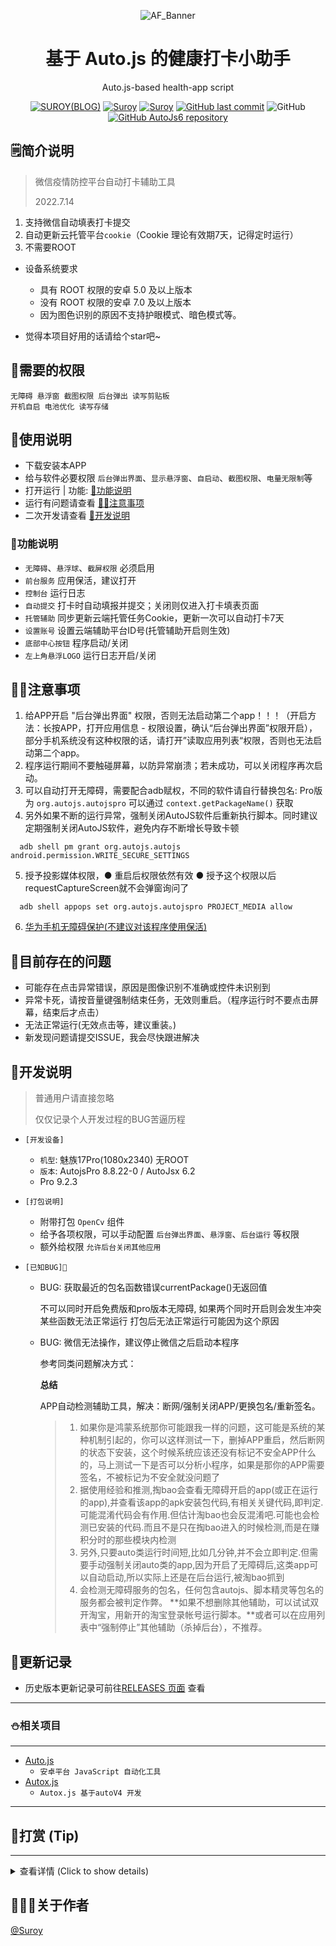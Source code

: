 <!--suppress HtmlDeprecatedAttribute -->

<div align="center">
  <p>
    <img alt="AF_Banner" src="https://suroy.cn/addon/healthApp/image/app_logo.png"/>
  </p>

  <h1>基于 Auto.js 的健康打卡小助手</h1>
  <p>Auto.js-based health-app script</p>

  <p>
    <a href="https://suroy.cn"><img alt="SUROY(BLOG)" src="https://img.shields.io/website?down_message=FLOWER&label=SUROY&up_color=ff69b4&up_message=DREAM&logo=micro:bit&url=https%3A%2F%2Fsuroy.cn"></a>
    <a href="https://github.com/zsuroy"><img alt="Suroy" src="https://img.shields.io/github/languages/top/zsuroy/cdnu_health?style=flat-square"/></a>
    <a href="https://github.com/zsuroy"><img alt="Suroy" src="https://img.shields.io/github/languages/count/zsuroy/cdnu_health?style=flat"/></a>
    <a href="https://github.com/zsuroy"><img alt="GitHub last commit" src="https://img.shields.io/github/last-commit/zsuroy/cdnu_health"></a>
    <img alt="GitHub" src="https://img.shields.io/github/license/zsuroy/cdnu_health">
    <a href="https://github.com/zsuroy"><img alt="GitHub AutoJs6 repository" src="https://img.shields.io/badge/auto.js->= 6.0.1-67a91b"/></a>
  </p>
</div>



## 🗒️简介说明
> 
> 微信疫情防控平台自动打卡辅助工具
>
> 2022.7.14

1. 支持微信自动填表打卡提交
2. 自动更新云托管平台`cookie`（Cookie 理论有效期7天，记得定时运行）
3. 不需要ROOT

- 设备系统要求

  - 具有 ROOT 权限的安卓 5.0 及以上版本
  - 没有 ROOT 权限的安卓 7.0 及以上版本
  - 因为图色识别的原因不支持护眼模式、暗色模式等。
- 觉得本项目好用的话请给个star吧~


## 🔬需要的权限

    无障碍 悬浮窗 截图权限 后台弹出 读写剪贴板
    开机自启 电池优化 读写存储


## 🎲使用说明

- 下载安装本APP
- 给与软件必要权限 `后台弹出界面`、`显示悬浮窗`、`自启动`、`截图权限`、`电量无限制`等
- 打开运行  | 功能:  [🎰功能说明](#🎰功能说明)
- 运行有问题请查看 [🏄🏻注意事项](#🏄🏻注意事项)
- 二次开发请查看 [🍧开发说明](#🍧开发说明)

### 🎰功能说明

- `无障碍`、`悬浮球`、`截屏权限` 必须启用
- `前台服务` 应用保活，建议打开
- `控制台` 运行日志
- `自动提交` 打卡时自动填报并提交；关闭则仅进入打卡填表页面
- `托管辅助` 同步更新云端托管任务Cookie，更新一次可以自动打卡7天
- `设置账号` 设置云端辅助平台ID号(托管辅助开启则生效)
- `底部中心按钮` 程序启动/关闭
- `左上角悬浮LOGO` 运行日志开启/关闭



## 🏄🏻注意事项

1. 给APP开启 "后台弹出界面" 权限，否则无法启动第二个app！！！（开启方法：长按APP，打开应用信息 - 权限设置，确认“后台弹出界面”权限开启），部分手机系统没有这种权限的话，请打开”读取应用列表“权限，否则也无法启动第二个app。
2. 程序运行期间不要触碰屏幕，以防异常崩溃；若未成功，可以关闭程序再次启动。
3. 可以自动打开无障碍，需要配合adb赋权，不同的软件请自行替换包名: Pro版为 `org.autojs.autojspro` 可以通过 `context.getPackageName()` 获取
4. 另外如果不断的运行异常，强制关闭AutoJS软件后重新执行脚本。同时建议定期强制关闭AutoJS软件，避免内存不断增长导致卡顿
  ```shell
    adb shell pm grant org.autojs.autojs android.permission.WRITE_SECURE_SETTINGS
  ```
5. 授予投影媒体权限，● 重启后权限依然有效 ● 授予这个权限以后 requestCaptureScreen就不会弹窗询问了
  ```shell
    adb shell appops set org.autojs.autojspro PROJECT_MEDIA allow
  ```
6. [华为手机无障碍保护(不建议对该程序使用保活)](https://www.yuque.com/chengshulun/iybzfr/ou7gov)

## 🙈目前存在的问题

- 可能存在点击异常错误，原因是图像识别不准确或控件未识别到
- 异常卡死，请按音量键强制结束任务，无效则重启。（程序运行时不要点击屏幕，结束后才点击）
- 无法正常运行(无效点击等，建议重装。)
- 新发现问题请提交ISSUE，我会尽快跟进解决



## 🍧开发说明

> 普通用户请直接忽略
> 
> 仅仅记录个人开发过程的BUG苦逼历程

+ `[开发设备]`

  - `机型`: 魅族17Pro(1080x2340) 无ROOT
  - `版本`: AutojsPro 8.8.22-0 / AutoJsx 6.2
  - Pro 9.2.3  

+ `[打包说明]`
  
  - 附带打包 `OpenCv` 组件
  - 给予各项权限，可以手动配置 `后台弹出界面`、`悬浮窗`、`后台运行` 等权限
  - 额外给权限 `允许后台关闭其他应用`

+ `[已知BUG]😤`

  - BUG: 获取最近的包名函数错误currentPackage()无返回值 

    不可以同时开启免费版和pro版本无障碍,
    如果两个同时开启则会发生冲突 某些函数无法正常运行
    打包后无法正常运行可能因为这个原因

  - BUG: 微信无法操作，建议停止微信之后启动本程序

    参考同类问题解决方式：

    **总结**

    APP自动检测辅助工具，解决：断网/强制关闭APP/更换包名/重新签名。

    > 1. 如果你是鸿蒙系统那你可能跟我一样的问题，这可能是系统的某种机制引起的，你可以这样测试一下，删掉APP重启，然后断网的状态下安装，这个时候系统应该还没有标记不安全APP什么的，马上测试一下是否可以分析小程序，如果是那你的APP需要签名，不被标记为不安全就没问题了
    > 2. 据使用经验和推测,掏bao会查看无障碍开启的app(或正在运行的app),并查看该app的apk安装包代码,有相关关键代码,即判定.可能混淆代码会有作用.但估计淘bao也会反混淆吧.可能也会检测已安装的代码.而且不是只在掏bao进入的时候检测,而是在赚积分时的那些模块内检测
    > 3. 另外,只要auto类运行时间短,比如几分钟,并不会立即判定.但需要手动强制关闭auto类的app,因为开启了无障碍后,这类app可以自动启动,所以实际上还是在后台运行,被淘bao抓到
    > 4. 会检测无障碍服务的包名，任何包含autojs、脚本精灵等包名的服务都会被判定作弊。 **如果不想删除其他辅助，可以试试双开淘宝，用新开的淘宝登录帐号运行脚本。**或者可以在应用列表中“强制停止”其他辅助（杀掉后台），不推荐。





## 👑更新记录

- 历史版本更新记录可前往[RELEASES 页面](https://github.com/zsuroy/) 查看

******

### ⛄️相关项目

******

* [Auto.js](https://github.com/hyb1996/Auto.js)
    - `安卓平台 JavaScript 自动化工具`
* [Autox.js](https://github.com/kkevsekk1/AutoX)
    - `Autox.js 基于autoV4 开发`

******

## 🌈打赏 (Tip)

******

<details><summary>查看详情 (Click to show details)</summary><br>
<div align="center">
To tip online, scan the QR code below <br>
扫描对应二维码可打赏 <br><br>
I believe I could make it better with your support :) <br>
感谢每一份支持和鼓励 <br><br>

<a href="https://suroy.cn/usr/themes/Sunshine/images/donate/alipay.png"><img alt="Alipay sponsor" src="https://suroy.cn/usr/themes/Sunshine/images/donate/alipay.png" height="224"/></a>
<a href="https://suroy.cn/usr/themes/Sunshine/images/donate/wechat.png"><img alt="WeChat sponsor" src="https://suroy.cn/usr/themes/Sunshine/images/donate/wechat.png" height="224"/></a>
</div>
</details>


## 👨🏻‍💻关于作者

[@Suroy](https://suroy.cn)




